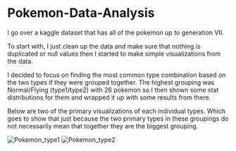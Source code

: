 # Pokemon-Data-Analysis
I go over a kaggle dataset that has all of the pokemon up to generation VII. 

To start with, I just clean up the data and make sure that nothing is duplicated or null values then I started to make simple visualizations from the data. 

I decided to focus on finding the most common type combination based on the two types if they were grouped together. The highest grouping was Normal/Flying (type1/type2) with 26 pokemon so I then shown some stat distributions for them and wrapped it up with some results from there. 

Below are two of the primary visualizations of each individual types. Which goes to show that just because the two primary types in these groupings do not necessarily mean that together they are the biggest grouping.

![Pokemon_type1](https://user-images.githubusercontent.com/48660919/68547917-7aa7c280-03b5-11ea-9234-f1b5cd8ae256.PNG)
![Pokemon_type2](https://user-images.githubusercontent.com/48660919/68547918-7aa7c280-03b5-11ea-984b-0283f209f563.PNG)
